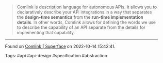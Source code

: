 > Comlink is description language for autonomous APIs. It allows you to declaratively describe your API integrations in a way that separates the **design-time semantics** from the **run-time implementation details**. In other words, Comlink allows for defining the words we use to describe the capability of an API separate from the details for implementing that capability.

---

Found on [Comlink | Superface](https://superface.ai/docs/comlink) on 2022-10-14 15:42:41.

Tags: #api #api-design #specification #abstraction